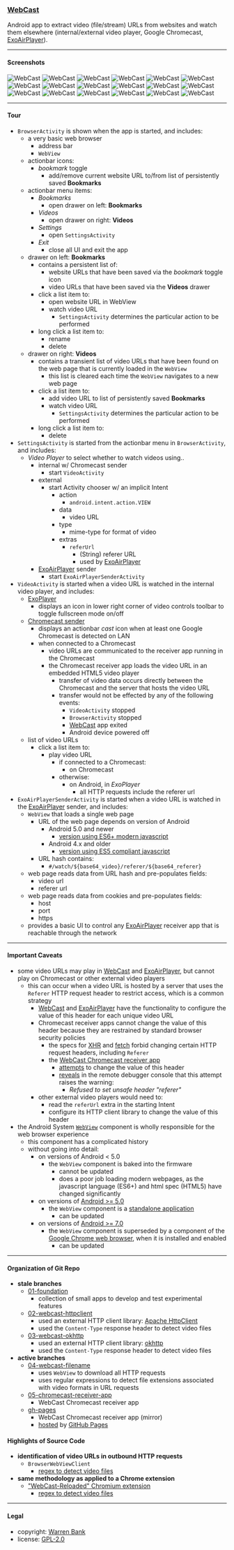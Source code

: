 ### [WebCast](https://github.com/warren-bank/Android-WebCast/tree/04-webcast-filename)

Android app to extract video (file/stream) URLs from websites and watch them elsewhere (internal/external video player, Google Chromecast, [ExoAirPlayer](https://github.com/warren-bank/Android-ExoPlayer-AirPlay-Receiver)).

- - - -

#### Screenshots

![WebCast](./screenshots/01-BrowserActivity-blank.png)
![WebCast](./screenshots/02-BrowserActivity-leftdrawer-bookmarks.png)
![WebCast](./screenshots/03-BrowserActivity-rightdrawer-videos.png)
![WebCast](./screenshots/04-BrowserActivity-menu.png)
![WebCast](./screenshots/05-SettingsActivity-preferences.png)
![WebCast](./screenshots/06-SettingsActivity-videoplayer.png)
![WebCast](./screenshots/07-BrowserActivity-leftdrawer-open-bookmark.png)
![WebCast](./screenshots/08-BrowserActivity-ABCNews.png)
![WebCast](./screenshots/09-BrowserActivity-ABCNews-rightdrawer-videos.png)
![WebCast](./screenshots/10-BrowserActivity-ABCNews-rightdrawer-open-video.png)
![WebCast](./screenshots/11-VideoActivity-internalvideoplayer-ABCNews.png)
![WebCast](./screenshots/12-VideoActivity-internalvideoplayer-ABCNews-landscape-fullscreen.png)
![WebCast](./screenshots/13-VideoActivity-internalvideoplayer-ABCNews-chromecast-devicelist.png)
![WebCast](./screenshots/14-VideoActivity-internalvideoplayer-ABCNews-chromecast-connected-casting.png)
![WebCast](./screenshots/15-Android-System-MediaRouter.png)
![WebCast](./screenshots/16-BrowserActivity-externalvideoplayer-implicit-intent-chooser.png)
![WebCast](./screenshots/17-ExoAirPlayerSenderActivity-landscape-zoom.png)
![WebCast](./screenshots/18-ExoAirPlayerSenderActivity.png)

- - - -

#### Tour

* `BrowserActivity` is shown when the app is started, and includes:
  - a very basic web browser
    * address bar
    * `WebView`
  - actionbar icons:
    * _bookmark_ toggle
      - add/remove current website URL to/from list of persistently saved __Bookmarks__
  - actionbar menu items:
    * _Bookmarks_
      - open drawer on left: __Bookmarks__
    * _Videos_
      - open drawer on right: __Videos__
    * _Settings_
      - open `SettingsActivity`
    * _Exit_
      - close all UI and exit the app
  - drawer on left: __Bookmarks__
    * contains a persistent list of:
      - website URLs that have been saved via the _bookmark_ toggle icon
      - video URLs that have been saved via the __Videos__ drawer
    * click a list item to:
      - open website URL in WebView
      - watch video URL
        * `SettingsActivity` determines the particular action to be performed
    * long click a list item to:
      - rename
      - delete
  - drawer on right: __Videos__
    * contains a transient list of video URLs that have been found on the web page that is currently loaded in the `WebView`
      - this list is cleared each time the `WebView` navigates to a new web page
    * click a list item to:
      - add video URL to list of persistently saved __Bookmarks__
      - watch video URL
        * `SettingsActivity` determines the particular action to be performed
    * long click a list item to:
      - delete
* `SettingsActivity` is started from the actionbar menu in `BrowserActivity`, and includes:
  - _Video Player_ to select whether to watch videos using..
    * internal w/ Chromecast sender
      - start `VideoActivity`
    * external
      - start Activity chooser w/ an implicit Intent
        * action
          - `android.intent.action.VIEW`
        * data
          - video URL
        * type
          - mime-type for format of video
        * extras
          - `referUrl`
            * (String) referer URL
            * used by [ExoAirPlayer](https://github.com/warren-bank/Android-ExoPlayer-AirPlay-Receiver)
    * [ExoAirPlayer](https://github.com/warren-bank/Android-ExoPlayer-AirPlay-Receiver) sender
      - start `ExoAirPlayerSenderActivity`
* `VideoActivity` is started when a video URL is watched in the internal video player, and includes:
  - [ExoPlayer](https://github.com/google/ExoPlayer/tree/release-v2)
    * displays an icon in lower right corner of video controls toolbar to toggle fullscreen mode on/off
  - [Chromecast sender](https://github.com/google/ExoPlayer/tree/release-v2/extensions/cast)
    * displays an actionbar _cast_ icon when at least one Google Chromecast is detected on LAN
    * when connected to a Chromecast
      - video URLs are communicated to the receiver app running in the Chromecast
      - the Chromecast receiver app loads the video URL in an embedded HTML5 video player
        * transfer of video data occurs directly between the Chromecast and the server that hosts the video URL
        * transfer would not be effected by any of the following events:
          - `VideoActivity` stopped
          - `BrowserActivity` stopped
          - [WebCast](https://github.com/warren-bank/Android-WebCast/tree/04-webcast-filename) app exited
          - Android device powered off
  - list of video URLs
    * click a list item to:
      - play video URL
        * if connected to a Chromecast:
          - on Chromecast
        * otherwise:
          - on Android, in _ExoPlayer_
            * all HTTP requests include the referer url
* `ExoAirPlayerSenderActivity` is started when a video URL is watched in the [ExoAirPlayer](https://github.com/warren-bank/Android-ExoPlayer-AirPlay-Receiver) sender, and includes:
  - `WebView` that loads a single web page
    * URL of the web page depends on version of Android
      - Android 5.0 and newer
        * [version using ES6+ modern javascript](http://webcast-reloaded.surge.sh/airplay_sender.html)
      - Android 4.x and older
        * [version using ES5 compliant javascript](http://webcast-reloaded.surge.sh/airplay_sender.es5.html)
    * URL hash contains:
      - `#/watch/${base64_video}/referer/${base64_referer}`
  - web page reads data from URL hash and pre-populates fields:
    * video url
    * referer url
  - web page reads data from cookies and pre-populates fields:
    * host
    * port
    * https
  - provides a basic UI to control any [ExoAirPlayer](https://github.com/warren-bank/Android-ExoPlayer-AirPlay-Receiver) receiver app that is reachable through the network

- - - -

#### Important Caveats

* some video URLs may play in [WebCast](https://github.com/warren-bank/Android-WebCast/tree/04-webcast-filename) and [ExoAirPlayer](https://github.com/warren-bank/Android-ExoPlayer-AirPlay-Receiver), but cannot play on Chromecast or other external video players
  - this can occur when a video URL is hosted by a server that uses the `Referer` HTTP request header to restrict access, which is a common strategy
    * [WebCast](https://github.com/warren-bank/Android-WebCast/tree/04-webcast-filename) and [ExoAirPlayer](https://github.com/warren-bank/Android-ExoPlayer-AirPlay-Receiver) have the functionality to configure the value of this header for each unique video URL
    * Chromecast receiver apps cannot change the value of this header because they are restrained by standard browser security policies
      - the specs for [XHR](https://xhr.spec.whatwg.org/#dom-xmlhttprequest-setrequestheader) and [fetch](https://fetch.spec.whatwg.org/#forbidden-header-name) forbid changing certain HTTP request headers, including `Referer`
      - the [WebCast Chromecast receiver app](https://github.com/warren-bank/Android-WebCast/tree/05-chromecast-receiver-app)
        * [attempts](https://github.com/warren-bank/Android-WebCast/blob/05-chromecast-receiver-app/CastReceiver/js/receiver.js#L42) to change the value of this header
        * [reveals](https://github.com/warren-bank/Android-WebCast/blob/05-chromecast-receiver-app/notes.txt#L122) in the remote debugger console that this attempt raises the warning:
          - _Refused to set unsafe header "referer"_
    * other external video players would need to:
      - read the `referUrl` extra in the starting Intent
      - configure its HTTP client library to change the value of this header
* the Android System [`WebView`](https://developer.chrome.com/multidevice/webview/overview) component is wholly responsible for the web browser experience
  - this component has a complicated history
  - without going into detail:
    * on versions of Android &lt; 5.0
      - the `WebView` component is baked into the firmware
        * cannot be updated
        * does a poor job loading modern webpages, as the javascript language (ES6+) and html spec (HTML5) have changed significantly
    * on versions of [Android &gt;= 5.0](https://developer.android.com/about/versions/lollipop#WebView)
      - the `WebView` component is a [standalone application](https://play.google.com/store/apps/details?id=com.google.android.webview)
        * can be updated
    * on versions of [Android &gt;= 7.0](https://developer.android.com/about/versions/nougat/android-7.0#webview)
      - the `WebView` component is superseded by a component of the [Google Chrome web browser](https://play.google.com/store/apps/details?id=com.android.chrome), when it is installed and enabled
        * can be updated

- - - -

#### Organization of Git Repo

* __stale branches__
  - [01-foundation](https://github.com/warren-bank/Android-WebCast/tree/01-foundation)
    * collection of small apps to develop and test experimental features
  - [02-webcast-httpclient](https://github.com/warren-bank/Android-WebCast/tree/02-webcast-httpclient)
    * used an external HTTP client library: [Apache HttpClient](https://hc.apache.org/httpcomponents-client-4.3.x/index.html)
    * used the `Content-Type` response header to detect video files
  - [03-webcast-okhttp](https://github.com/warren-bank/Android-WebCast/tree/03-webcast-okhttp)
    * used an external HTTP client library: [okhttp](https://github.com/square/okhttp)
    * used the `Content-Type` response header to detect video files
* __active branches__
  - [04-webcast-filename](https://github.com/warren-bank/Android-WebCast/tree/04-webcast-filename)
    * uses `WebView` to download all HTTP requests
    * uses regular expressions to detect file extensions associated with video formats in URL requests
  - [05-chromecast-receiver-app](https://github.com/warren-bank/Android-WebCast/tree/05-chromecast-receiver-app)
    * WebCast Chromecast receiver app
  - [gh-pages](https://github.com/warren-bank/Android-WebCast/tree/gh-pages)
    * WebCast Chromecast receiver app (mirror)
    * [hosted](https://warren-bank.github.io/Android-WebCast/CastReceiver/receiver.html) by [GitHub Pages](https://pages.github.com/)

#### Highlights of Source Code

* __identification of video URLs in outbound HTTP requests__
  - `BrowserWebViewClient`
    * [regex to detect video files](https://github.com/warren-bank/Android-WebCast/blob/04-webcast-filename/android-studio-project/WebCast/src/main/java/com/github/warren_bank/webcast/webview/BrowserWebViewClient.java#L96)
* __same methodology as applied to a Chrome extension__
  - ["WebCast-Reloaded" Chromium extension](https://github.com/warren-bank/crx-webcast-reloaded)
    * [regex to detect video files](https://github.com/warren-bank/crx-webcast-reloaded/blob/gh-pages/chrome_extension/background.js#L2)

- - - -

#### Legal

* copyright: [Warren Bank](https://github.com/warren-bank)
* license: [GPL-2.0](https://www.gnu.org/licenses/old-licenses/gpl-2.0.txt)
